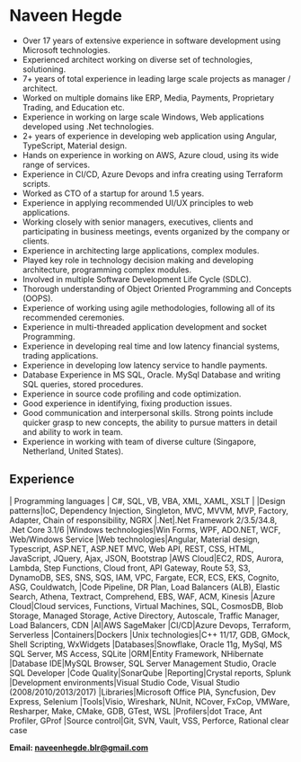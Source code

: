 # Naveen Hegde

* Over 17 years of extensive experience in software development using Microsoft technologies.
* Experienced architect working on diverse set of technologies, solutioning.
* 7+ years of total experience in leading large scale projects as manager / architect.
* Worked on multiple domains like ERP, Media, Payments, Proprietary Trading, and Education etc.
* Experience in working on large scale Windows, Web applications developed using .Net technologies.
* 2+ years of experience in developing web application using Angular, TypeScript, Material design.
* Hands on experience in working on AWS, Azure cloud, using its wide range of services.
* Experience in CI/CD, Azure Devops and infra creating using Terraform scripts.
* Worked as CTO of a startup for around 1.5 years.
* Experience in applying recommended UI/UX principles to web applications.
* Working closely with senior managers, executives, clients and participating in business meetings, events organized by the company or clients.
* Experience in architecting large applications, complex modules.
* Played key role in technology decision making and developing architecture, programming complex modules.
* Involved in multiple Software Development Life Cycle (SDLC).
* Thorough understanding of Object Oriented Programming and Concepts (OOPS).
* Experience of working using agile methodologies, following all of its recommended ceremonies.
* Experience in multi-threaded application development and socket Programming.
* Experience in developing real time and low latency financial systems, trading applications.
* Experience in developing low latency service to handle payments.
* Database Experience in MS SQL, Oracle. MySql Database and writing SQL queries, stored procedures.
* Experience in source code profiling and code optimization.
* Good experience in identifying, fixing production issues.
* Good communication and interpersonal skills. Strong points include quicker grasp to new concepts, the ability to pursue matters in detail and ability to work in team.
* Experience in working with team of diverse culture (Singapore, Netherland, United States).
 
## Experience
| Programming languages | C#, SQL, VB, VBA, XML, XAML, XSLT |
|Design patterns|IoC, Dependency Injection, Singleton, MVC, MVVM, MVP, Factory, Adapter, Chain of responsibility, NGRX
|.Net|.Net Framework 2/3.5/34.8, .Net Core 3.1/6
|Windows technologies|Win Forms, WPF, ADO.NET, WCF, Web/Windows Service
|Web technologies|Angular, Material design, Typescript, ASP.NET, ASP.NET MVC, Web API, REST, CSS, HTML, JavaScript, JQuery, Ajax, JSON, Bootstrap
|AWS Cloud|EC2, RDS, Aurora, Lambda, Step Functions, Cloud front, API Gateway, Route 53, S3, DynamoDB, SES, SNS, SQS, IAM, VPC, Fargate, ECR, ECS, EKS, Cognito, ASG, Couldwatch, |Code Pipeline, DR Plan, Load Balancers (ALB), Elastic Search, Athena, Textract, Comprehend, EBS, WAF, ACM, Kinesis
|Azure Cloud|Cloud services, Functions, Virtual Machines, SQL, CosmosDB, Blob Storage, Managed Storage, Active Directory, Autoscale, Traffic Manager, Load Balancers, CDN
|AI|AWS SageMaker
|CI/CD|Azure Devops, Terraform, Serverless
|Containers|Dockers
|Unix technologies|C++ 11/17, GDB, GMock, Shell Scripting, WxWidgets
|Databases|Snowflake, Oracle 11g, MySql, MS SQL Server, MS Access, SQLite
|ORM|Entity Framework, NHibernate
|Database IDE|MySQL Browser, SQL Server Management Studio, Oracle SQL Developer
|Code Quality|SonarQube
|Reporting|Crystal reports, Splunk
|Development environments|Visual Studio Code, Visual Studio (2008/2010/2013/2017)
|Libraries|Microsoft Office PIA, Syncfusion, Dev Express, Selenium
|Tools|Visio, Wireshark, NUnit, NCover, FxCop, VMWare, Resharper, Make, CMake, GDB, GTest, WSL
|Profilers|dot Trace, Ant Profiler, GProf
|Source control|Git, SVN, Vault, VSS, Perforce, Rational clear case

**Email: naveenhegde.blr@gmail.com**


